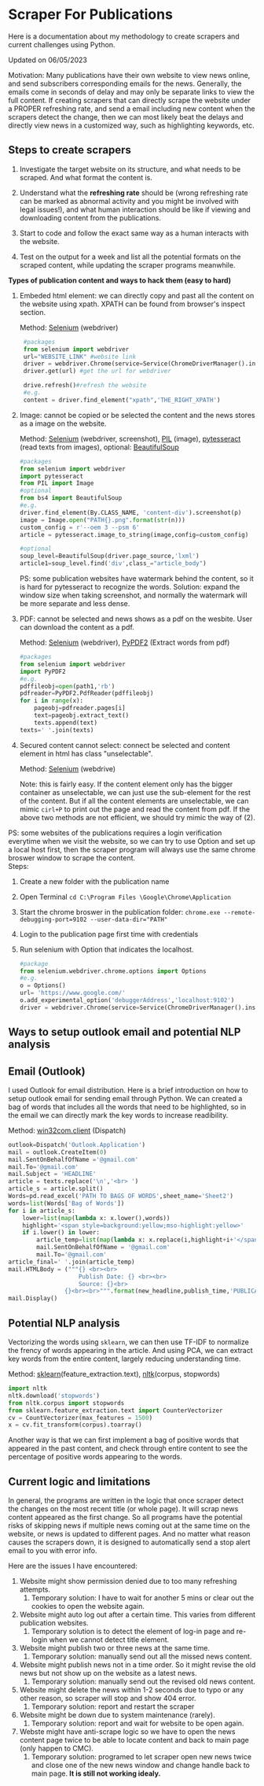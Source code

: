 # Scraper For Publications
Here is a documentation about my methodology to create scrapers and current challenges using Python. 

Updated on 06/05/2023

Motivation: Many publications have their own website to view news online, and send subscribers corresponding emails for the news. Generally, the emails come in seconds of delay and may only be separate links to view the full content. If creating scrapers that can directly scrape the website under a PROPER refreshing rate, and send a email including new content when the scrapers detect the change, then we can most likely beat the delays and directly view news in a customized way, such as highlighting keywords, etc. 

## Steps to create scrapers

1. Investigate the target website on its structure, and what needs to be scraped. And what format the content is.

2. Understand what the **refreshing rate** should be (wrong refreshing rate can be marked as abnormal activity and you might be involved with legal issues!), and what human interaction should be like if viewing and downloading content from the publications. 

3. Start to code and follow the exact same way as a human interacts with the website.  

4. Test on the output for a week and list all the potential formats on the scraped content, while updating the scraper programs meanwhile. 


**Types of publication content and ways to hack them (easy to hard)**

1. Embeded html element: we can directly copy and past all the content on the website using xpath. XPATH can be found from browser's inspect section. 

   Method: [Selenium](https://pypi.org/project/selenium/) (webdriver) 

   ```Python
    #packages
    from selenium import webdriver
    url="WEBSITE_LINK" #website link
    driver = webdriver.Chrome(service=Service(ChromeDriverManager().install())) #auto-install the chromedriver
    driver.get(url) #get the url for webdriver

    drive.refresh()#refresh the website 
    #e.g.
    content = driver.find_element("xpath",'THE_RIGHT_XPATH')
    ```
2. Image: cannot be copied or be selected the content and the news stores as a image on the website. 

    Method: [Selenium](https://pypi.org/project/selenium/) (webdriver, screenshot), [PIL](https://pypi.org/project/Pillow/) (image), [pytesseract](https://pypi.org/project/pytesseract/) (read texts from images), optional: [BeautifulSoup](https://beautiful-soup-4.readthedocs.io/en/latest/)

    ```Python
    #packages
    from selenium import webdriver
    import pytesseract
    from PIL import Image
    #optional
    from bs4 import BeautifulSoup 
    #e.g.
    driver.find_element(By.CLASS_NAME, 'content-div').screenshot(p)
    image = Image.open("PATH{}.png".format(str(n)))
    custom_config = r'--oem 3 --psm 6'
    article = pytesseract.image_to_string(image,config=custom_config)

    #optional
    soup_level=BeautifulSoup(driver.page_source,'lxml')
    article1=soup_level.find('div',class_="article_body")
    ```

    PS: some publication websites have watermark behind the content, so it is hard for pytesseract to recognize the words. Solution: expand the window size when taking screenshot, and normally the watermark will be more separate and less dense. 

3. PDF: cannot be selected and news shows as a pdf on the wesbite. User can download the content as a pdf. 

    Method: [Selenium](https://pypi.org/project/selenium/) (webdriver), [PyPDF2](https://pypi.org/project/PyPDF2/) (Extract words from pdf)

    ```Python
    #packages
    from selenium import webdriver
    import PyPDF2
    #e.g.
    pdffileobj=open(path1,'rb')
    pdfreader=PyPDF2.PdfReader(pdffileobj)
    for i in range(x):
        pageobj=pdfreader.pages[i]
        text=pageobj.extract_text()
        texts.append(text)
    texts=' '.join(texts)
    ```
4. Secured content cannot select: connect be selected and content element in html has class "unselectable".

    Method: [Selenium](https://pypi.org/project/selenium/) (webdrive)

    Note: this is fairly easy. If the content element only has the bigger container as unselectable, we can just use the sub-element for the rest of the content. But if all the content elements are unselectable, we can mimic ```cirl+P``` to print out the page and read the content from pdf. If the above two methods are not efficient,  we should try mimic the way of (2). 


PS: some websites of the publications requires a login verification everytime when we visit the website, so we can try to use Option and set up a local host first, then the scraper program will always use the same chrome broswer window to scrape the content.  
Steps: 
1. Create a new folder with the publication name
2. Open Terminal ```cd C:\Program Files \Google\Chrome\Application```
3. Start the chrome broswer in the publication folder: 
            ```chrome.exe --remote-debugging-port=9102 --user-data-dir="PATH"```
4. Login to the publication page first time with credentials
5. Run selenium with Option that indicates the localhost. 

    ``` Python
    #package
    from selenium.webdriver.chrome.options import Options
    #e.g.
    o = Options()
    url= 'https://www.google.com/'
    o.add_experimental_option('debuggerAddress','localhost:9102')
    driver = webdriver.Chrome(service=Service(ChromeDriverManager().install()),options=o)
    ```

## Ways to setup outlook email and potential NLP analysis

Email (Outlook)
---
I used Outlook for email distribution. Here is a brief introduction on how to setup outlook email for sending email through Python. We can created a bag of words that includes all the words that need to be highlighted, so in the email we can directly mark the key words to increase readibility. 

Method: [win32com.client]() (Dispatch)

``` Python
outlook=Dispatch('Outlook.Application')
mail = outlook.CreateItem(0)
mail.SentOnBehalfOfName ='@gmail.com'
mail.To='@gmail.com'
mail.Subject = 'HEADLINE'
article = texts.replace('\n','<br> ')
article_s = article.split()
Words=pd.read_excel('PATH TO BAGS OF WORDS',sheet_name='Sheet2')
words=list(Words['Bag of Words'])
for i in article_s:    
    lower=list(map(lambda x: x.lower(),words))
    highlight='<span style=background:yellow;mso-highlight:yellow>'
    if i.lower() in lower:
        article_temp=list(map(lambda x: x.replace(i,highlight+i+'</span>'),article_s))
        mail.SentOnBehalfOfName = '@gmail.com'
        mail.To='@gmail.com'
article_final=' '.join(article_temp)
mail.HTMLBody = ("""{} <br><br>
                    Publish Date: {} <br><br>
                    Source: {}<br>
                {}<br><br>""".format(new_headline,publish_time,'PUBLICATION NAME',article_final))
mail.Display()
```

Potential NLP analysis
---
Vectorizing the words using  ```sklearn```, we can then use TF-IDF to normalize the frency of words appearing in the article. And using PCA, we can extract key words from the entire content, largely reducing understanding time. 

Method: [sklearn](https://scikit-learn.org/stable/modules/generated/sklearn.feature_extraction.text.CountVectorizer.html)(feature_extraction.text), [nltk](https://pypi.org/project/nltk/)(corpus, stopwords)


``` Python
import nltk
nltk.download('stopwords')
from nltk.corpus import stopwords
from sklearn.feature_extraction.text import CounterVectorizer
cv = CountVectorizer(max_features = 1500)
x = cv.fit_transform(corpus).toarray()

```


Another way is that we can first implement a bag of positive words that appeared in the past content, and check through entire content to see the percentage of positive words appearing to the words. 


## Current logic and limitations
In general, the programs are written in the logic that once scraper detect the changes on the most recent title (or whole page). It will scrap news content appeared as the first change. So all programs have the potential risks of skipping news if multiple news coming out at the same time on the website, or news is updated to different pages. And no matter what reason causes the scrapers down, it is designed to automatically send a stop alert email to you with error info. 

Here are the issues I have encountered:
1. Website might show permission denied due to too many refreshing attempts. 
   1. Temporary solution: I have to wait for another 5 mins or clear out the cookies to open the website again. 
3. Website might auto log out after a certain time. This varies from different publication websites. 
   1. Temporary solution is to detect the element of log-in page and re-login when we cannot detect title element. 
4. Website might publish two or three news at the same time. 
   1.  Temporary solution: manually send out all the missed news content. 
5. Website might publish news not in a time order. So it might revise the old news but not show up on the website as a latest news.
   1.  Temporary solution: manually send out the revised old news content.
6. Website might delete the news within 1-2 seconds due to typo or any other reason, so scraper will stop and show 404 error. 
   1.  Temporary solution: report and restart the scraper
7. Website might be down due to system maintenance (rarely). 
   1.  Temporary solution: report and wait for website to be open again. 
8. Webste might have anti-scrape logic so we have to open the news content page twice to be able to locate content and back to main page (only happen to CMC).
   1.  Temporary solution: programed to let scraper open new news twice and close one of the new news window and change handle back to main page. **It is still not working idealy.**
